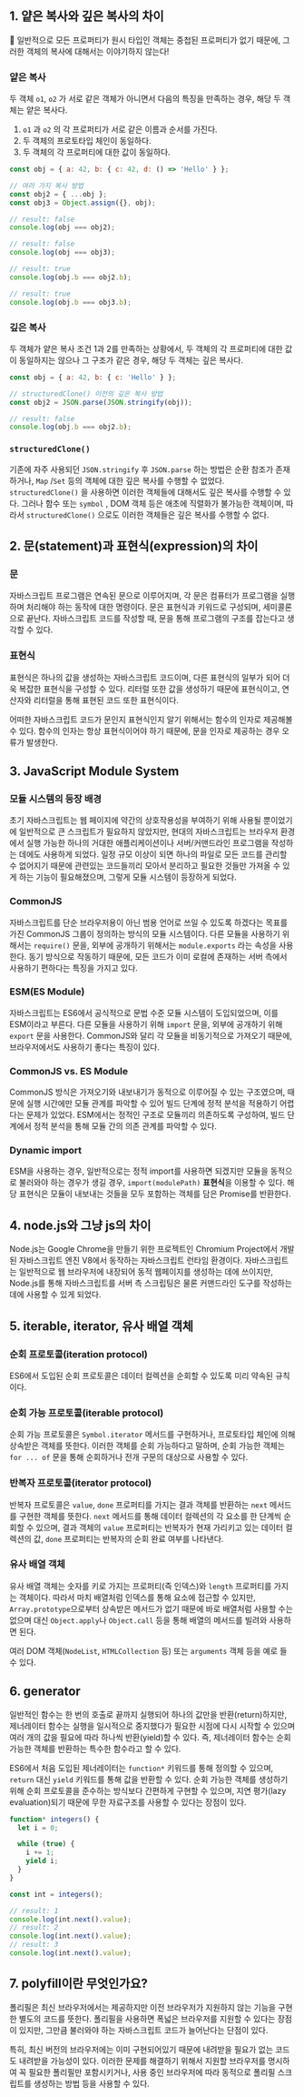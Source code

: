 ## 1. 얕은 복사와 깊은 복사의 차이
🚨 일반적으로 모든 프로퍼티가 원시 타입인 객체는 중첩된 프로퍼티가 없기 때문에, 그러한 객체의 복사에 대해서는 이야기하지 않는다!

### 얕은 복사
두 객체 `o1`, `o2` 가 서로 같은 객체가 아니면서 다음의 특징을 만족하는 경우, 해당 두 객체는 얕은 복사다.

1. `o1` 과 `o2` 의 각 프로퍼티가 서로 같은 이름과 순서를 가진다.
2. 두 객체의 프로토타입 체인이 동일하다.
3. 두 객체의 각 프로퍼티에 대한 값이 동일하다.

```js
const obj = { a: 42, b: { c: 42, d: () => 'Hello' } };

// 여러 가지 복사 방법
const obj2 = { ...obj };
const obj3 = Object.assign({}, obj);

// result: false
console.log(obj === obj2);

// result: false
console.log(obj === obj3);

// result: true
console.log(obj.b === obj2.b);

// result: true
console.log(obj.b === obj3.b);
```

### 깊은 복사
두 객체가 얕은 복사 조건 1과 2를 만족하는 상황에서, 두 객체의 각 프로퍼티에 대한 값이 동일하지는 않으나 그 구조가 같은 경우, 해당 두 객체는 깊은 복사다.

```js
const obj = { a: 42, b: { c: 'Hello' } };

// structuredClone() 이전의 깊은 복사 방법
const obj2 = JSON.parse(JSON.stringify(obj));

// result: false
console.log(obj.b === obj2.b);
```

### `structuredClone()`
기존에 자주 사용되던 `JSON.stringify`  후 `JSON.parse` 하는 방법은 순환 참조가 존재하거나, `Map` /`Set` 등의 객체에 대한 깊은 복사를 수행할 수 없었다. `structuredClone()` 을 사용하면 이러한 객체들에 대해서도 깊은 복사를 수행할 수 있다. 그러나 함수 또는 `symbol` , DOM 객체 등은 애초에 직렬화가 불가능한 객체이며, 따라서 `structuredClone()` 으로도 이러한 객체들은 깊은 복사를 수행할 수 없다.

## 2. 문(statement)과 표현식(expression)의 차이
### 문

자바스크립트 프로그램은 연속된 문으로 이루어지며, 각 문은 컴퓨터가 프로그램을 실행하며 처리해야 하는 동작에 대한 명령이다. 문은 표현식과 키워드로 구성되며, 세미콜론으로 끝난다. 자바스크립트 코드를 작성할 때, 문을 통해 프로그램의 구조를 잡는다고 생각할 수 있다.

### 표현식
표현식은 하나의 값을 생성하는 자바스크립트 코드이며, 다른 표현식의 일부가 되어 더욱 복잡한 표현식을 구성할 수 있다. 리터럴 또한 값을 생성하기 때문에 표현식이고, 연산자와 리터럴을 통해 표현된 코드 또한 표현식이다.

어떠한 자바스크립트 코드가 문인지 표현식인지 알기 위해서는 함수의 인자로 제공해볼 수 있다. 함수의 인자는 항상 표현식이어야 하기 때문에, 문을 인자로 제공하는 경우 오류가 발생한다.

## 3. JavaScript Module System
### 모듈 시스템의 등장 배경
초기 자바스크립트는 웹 페이지에 약간의 상호작용성을 부여하기 위해 사용될 뿐이었기에 일반적으로 큰 스크립트가 필요하지 않았지만, 현대의 자바스크립트는 브라우저 환경에서 실행 가능한 하나의 거대한 애플리케이션이나 서버/커맨드라인 프로그램을 작성하는 데에도 사용하게 되었다. 일정 규모 이상이 되면 하나의 파일로 모든 코드를 관리할 수 없어지기 때문에 관련있는 코드들끼리 모아서 분리하고 필요한 것들만 가져올 수 있게 하는 기능이 필요해졌으며, 그렇게 모듈 시스템이 등장하게 되었다.

### CommonJS
자바스크립트를 단순 브라우저용이 아닌 범용 언어로 쓰일 수 있도록 하겠다는 목표를 가진 CommonJS 그룹이 정의하는 방식의 모듈 시스템이다. 다른 모듈을 사용하기 위해서는 `require()` 문을, 외부에 공개하기 위해서는 `module.exports` 라는 속성을 사용한다. 동기 방식으로 작동하기 때문에, 모든 코드가 이미 로컬에 존재하는 서버 측에서 사용하기 편하다는 특징을 가지고 있다.

### ESM(ES Module)
자바스크립트는 ES6에서 공식적으로 문법 수준 모듈 시스템이 도입되었으며, 이를 ESM이라고 부른다. 다른 모듈을 사용하기 위해 `import` 문을, 외부에 공개하기 위해 `export` 문을 사용한다. CommonJS와 달리 각 모듈을 비동기적으로 가져오기 때문에, 브라우저에서도 사용하기 좋다는 특징이 있다.

### CommonJS vs. ES Module
CommonJS 방식은 가져오기와 내보내기가 동적으로 이루어질 수 있는 구조였으며, 때문에 실행 시간에만 모듈 관계를 파악할 수 있어 빌드 단계에 정적 분석을 적용하기 어렵다는 문제가 있었다. ESM에서는 정적인 구조로 모듈끼리 의존하도록 구성하여, 빌드 단계에서 정적 분석을 통해 모듈 간의 의존 관계를 파악할 수 있다.

### Dynamic import
ESM을 사용하는 경우, 일반적으로는 정적 import를 사용하면 되겠지만 모듈을 동적으로 불러와야 하는 경우가 생길 경우, `import(modulePath)`  **표현식**을 이용할 수 있다. 해당 표현식은 모듈이 내보내는 것들을 모두 포함하는 객체를 담은 Promise를 반환한다.

## 4. node.js와 그냥 js의 차이
Node.js는 Google Chrome을 만들기 위한 프로젝트인 Chromium Project에서 개발된 자바스크립트 엔진 V8에서 동작하는 자바스크립트 런타임 환경이다. 자바스크립트는 일반적으로 웹 브라우저에 내장되어 동적 웹페이지를 생성하는 데에 쓰이지만, Node.js를 통해 자바스크립트를 서버 측 스크립팅은 물론 커맨드라인 도구를 작성하는 데에 사용할 수 있게 되었다.

## 5. iterable, iterator, 유사 배열 객체
### 순회 프로토콜(iteration protocol)
ES6에서 도입된 순회 프로토콜은 데이터 컬렉션을 순회할 수 있도록 미리 약속된 규칙이다.

### 순회 가능 프로토콜(iterable protocol)
순회 가능 프로토콜은 `Symbol.iterator` 메서드를 구현하거나, 프로토타입 체인에 의해 상속받은 객체를 뜻한다. 이러한 객체를 순회 가능하다고 말하며, 순회 가능한 객체는 `for ... of` 문을 통해 순회하거나 전개 구문의 대상으로 사용할 수 있다.

### 반복자 프로토콜(iterator protocol)
반복자 프로토콜은 `value`, `done` 프로퍼티를 가지는 결과 객체를 반환하는 `next` 메서드를 구현한 객체를 뜻한다. `next` 메서드를 통해 데이터 컬렉션의 각 요소를 한 단계씩 순회할 수 있으며, 결과 객체의 `value` 프로퍼티는 반복자가 현재 가리키고 있는 데이터 컬렉션의 값, `done` 프로퍼티는 반복자의 순회 완료 여부를 나타낸다.

### 유사 배열 객체
유사 배열 객체는 숫자를 키로 가지는 프로퍼티(즉 인덱스)와 `length` 프로퍼티를 가지는 객체이다. 따라서 마치 배열처럼 인덱스를 통해 요소에 접근할 수 있지만, `Array.prototype`으로부터 상속받은 메서드가 없기 때문에 바로 배열처럼 사용할 수는 없으며 대신 `Object.apply`나 `Object.call` 등을 통해 배열의 메서드를 빌려와 사용하면 된다.

여러 DOM 객체(`NodeList`, `HTMLCollection` 등) 또는 `arguments` 객체 등을 예로 들 수 있다.

## 6. generator
일반적인 함수는 한 번의 호출로 끝까지 실행되어 하나의 값만을 반환(return)하지만, 제너레이터 함수는 실행을 일시적으로 중지했다가 필요한 시점에 다시 시작할 수 있으며 여러 개의 값을 필요에 따라 하나씩 반환(yield)할 수 있다. 즉, 제너레이터 함수는 순회 가능한 객체를 반환하는 특수한 함수라고 할 수 있다.

ES6에서 처음 도입된 제너레이터는 `function*` 키워드를 통해 정의할 수 있으며, `return` 대신 `yield` 키워드를 통해 값을 반환할 수 있다. 순회 가능한 객체를 생성하기 위해 순회 프로토콜을 준수하는 방식보다 간편하게 구현할 수 있으며, 지연 평가(lazy evaluation)되기 때문에 무한 자료구조를 사용할 수 있다는 장점이 있다.

```js
function* integers() {
  let i = 0;

  while (true) {
    i += 1;
    yield i;
  }
}

const int = integers();

// result: 1
console.log(int.next().value);
// result: 2
console.log(int.next().value);
// result: 3
console.log(int.next().value);
```

## 7. polyfill이란 무엇인가요?
폴리필은 최신 브라우저에서는 제공하지만 이전 브라우저가 지원하지 않는 기능을 구현한 별도의 코드를 뜻한다. 폴리필을 사용하면 폭넓은 브라우저를 지원할 수 있다는 장점이 있지만, 그만큼 불러와야 하는 자바스크립트 코드가 늘어난다는 단점이 있다.

특히, 최신 버전의 브라우저에는 이미 구현되어있기 때문에 내려받을 필요가 없는 코드도 내려받을 가능성이 있다. 이러한 문제를 해결하기 위해서 지원할 브라우저를 명시하여 꼭 필요한 폴리필만 포함시키거나, 사용 중인 브라우저에 따라 동적으로 폴리필 스크립트를 생성하는 방법 등을 사용할 수 있다.
